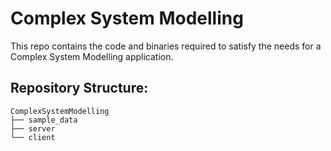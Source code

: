 # Complex System Modelling
This repo contains the code and binaries required to satisfy the needs for a Complex System Modelling application.


## Repository Structure:
	ComplexSystemModelling
	├── sample_data
	├── server
	└── client

